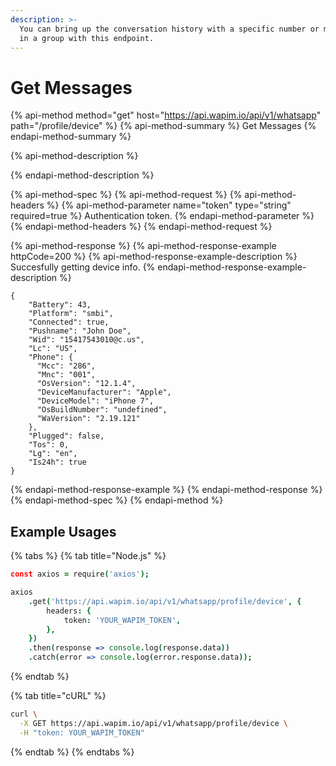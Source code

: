 ```yaml
---
description: >-
  You can bring up the conversation history with a specific number or messages
  in a group with this endpoint.
---
```


# Get Messages

{% api-method method="get" host="https://api.wapim.io/api/v1/whatsapp" path="/profile/device" %}
{% api-method-summary %}
Get Messages
{% endapi-method-summary %}

{% api-method-description %}

{% endapi-method-description %}

{% api-method-spec %}
{% api-method-request %}
{% api-method-headers %}
{% api-method-parameter name="token" type="string" required=true %}
Authentication token.
{% endapi-method-parameter %}
{% endapi-method-headers %}
{% endapi-method-request %}

{% api-method-response %}
{% api-method-response-example httpCode=200 %}
{% api-method-response-example-description %}
Succesfully getting device info.
{% endapi-method-response-example-description %}

```text
{
    "Battery": 43,
    "Platform": "smbi",
    "Connected": true,
    "Pushname": "John Doe",
    "Wid": "15417543010@c.us",
    "Lc": "US",
    "Phone": {
      "Mcc": "286",
      "Mnc": "001",
      "OsVersion": "12.1.4",
      "DeviceManufacturer": "Apple",
      "DeviceModel": "iPhone 7",
      "OsBuildNumber": "undefined",
      "WaVersion": "2.19.121"
    },
    "Plugged": false,
    "Tos": 0,
    "Lg": "en",
    "Is24h": true
}
```
{% endapi-method-response-example %}
{% endapi-method-response %}
{% endapi-method-spec %}
{% endapi-method %}

## Example Usages

{% tabs %}
{% tab title="Node.js" %}
```coffeescript
const axios = require('axios');

axios
    .get('https://api.wapim.io/api/v1/whatsapp/profile/device', {
        headers: {
            token: 'YOUR_WAPIM_TOKEN',
        },
    })
    .then(response => console.log(response.data))
    .catch(error => console.log(error.response.data));
```
{% endtab %}

{% tab title="cURL" %}
```bash
curl \
  -X GET https://api.wapim.io/api/v1/whatsapp/profile/device \
  -H "token: YOUR_WAPIM_TOKEN"
```
{% endtab %}
{% endtabs %}

